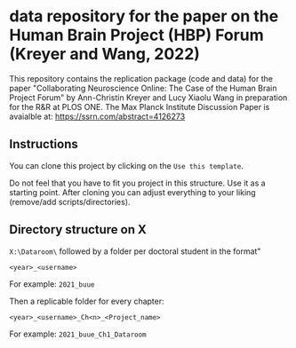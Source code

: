 # data repository for the paper on the Human Brain Project (HBP) Forum (Kreyer and Wang, 2022)
This repository contains the replication package (code and data) for the paper "Collaborating Neuroscience Online: The Case of the Human Brain Project Forum" by Ann-Christin Kreyer and Lucy Xiaolu Wang in preparation for the R&R at PLOS ONE. The Max Planck Institute Discussion Paper is avaialble at: https://ssrn.com/abstract=4126273

## Instructions
You can clone this project by clicking on the `Use this template`.

Do not feel that you have to fit you project in this structure. Use it as a starting point. After cloning you can adjust everything to your liking (remove/add scripts/directories).

## Directory structure on X

`X:\Dataroom\` followed by a folder per doctoral student in the format"

```
<year>_<username>
```

For example: `2021_buue`
  
Then a replicable folder for every chapter:
 ```
 <year>_<username>_Ch<n>_<Project_name>
 ```  
 For example: `2021_buue_Ch1_Dataroom`
  
